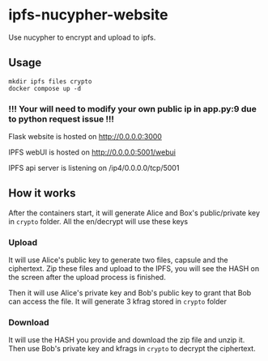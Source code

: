 # ipfs-nucypher-website

Use nucypher to encrypt and upload to ipfs.

## Usage
```
mkdir ipfs files crypto
docker compose up -d
```

### !!! Your will need to modify your own public ip in app.py:9 due to python request issue !!!

Flask website is hosted on http://0.0.0.0:3000

IPFS webUI is hosted on http://0.0.0.0:5001/webui

IPFS api server is listening on /ip4/0.0.0.0/tcp/5001

## How it works

After the containers start, it will generate Alice and Box's public/private key in `crypto` folder. All the en/decrypt will use these keys

### Upload

It will use Alice's public key to generate two files, capsule and the ciphertext. Zip these files and upload to the IPFS, you will see the HASH on the screen after the upload process is finished. 

Then it will use Alice's private key and Bob's public key to grant that Bob can access the file. It will generate 3 kfrag stored in `crypto` folder

### Download

It will use the HASH you provide and download the zip file and unzip it. Then use Bob's private key and kfrags in `crypto` to decrypt the ciphertext.

